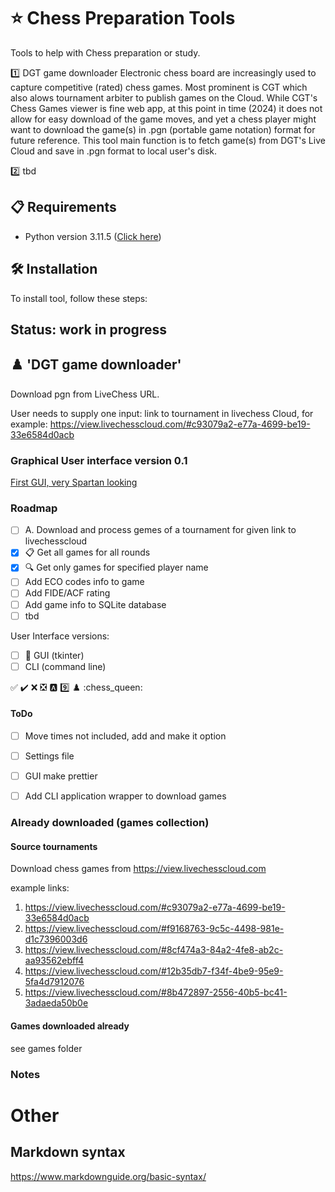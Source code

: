 
# ⭐ Chess Preparation Tools 

Tools to help with Chess preparation or study.

:one: DGT game downloader 
Electronic chess board are increasingly used to capture competitive (rated) chess games. Most prominent is CGT which also alows tournament arbiter to publish games on the Cloud. 
While CGT's Chess Games viewer is fine web app, at this point in time (2024) it does not allow for easy download of the game moves, and yet a chess player might want to download the game(s) in .pgn (portable game notation) format for future reference. 
This tool main function is to fetch game(s) from DGT's Live Cloud and save in .pgn format to local user's disk.

:two: tbd



## **📋 Requirements**

- Python version 3.11.5 ([Click here](https://www.python.org/ftp/python/3.11.5/python-3.11.5-amd64.exe))

## **🛠️ Installation**

To install tool, follow these steps:


Status: work in progress 
------------------------


## :chess_pawn: 'DGT game downloader'

Download pgn from LiveChess URL.

User needs to supply one input: link to tournament in livechess Cloud, for example:
https://view.livechesscloud.com/#c93079a2-e77a-4699-be19-33e6584d0acb   

### Graphical User interface version 0.1

[First GUI, very Spartan looking](.\doc\downloader_v_0_1.png)



### Roadmap

* [ ] A. Download and process gemes of a tournament for given link to livechesscloud 
*   [x] 📋 Get all games for all rounds
*   [x] 🔍 Get only games for specified player name
*   [ ] Add ECO codes info to game
*   [ ] Add FIDE/ACF rating
*   [ ] Add game info to SQLite database
*   [ ] tbd 

User Interface versions:
* [ ] 🚀 GUI (tkinter)
* [ ] CLI (command line)

:white_check_mark:
:heavy_check_mark:
:x:
:negative_squared_cross_mark:
:a:
:nine:
:chess_pawn:
:chess_queen:

#### ToDo 

*  [ ] Move times not included, add and make it option 
*  [ ] Settings file 
*  [ ] GUI make prettier 
*  [ ] Add CLI application wrapper to download games  
  


### Already downloaded (games collection) 

#### Source tournaments 

Download chess games from https://view.livechesscloud.com

example links:
1. https://view.livechesscloud.com/#c93079a2-e77a-4699-be19-33e6584d0acb
2. https://view.livechesscloud.com/#f9168763-9c5c-4498-981e-d1c7396003d6
3. https://view.livechesscloud.com/#8cf474a3-84a2-4fe8-ab2c-aa93562ebff4
4. https://view.livechesscloud.com/#12b35db7-f34f-4be9-95e9-5fa4d7912076
5. https://view.livechesscloud.com/#8b472897-2556-40b5-bc41-3adaeda50b0e

#### Games downloaded already 
  see games folder 
  

### Notes


Other
=====

Markdown syntax 
---------------

https://www.markdownguide.org/basic-syntax/
